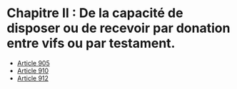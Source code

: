 # Chapitre II : De la capacité de disposer ou de recevoir par donation entre vifs ou par testament.

- [Article 905](article-905.md)
- [Article 910](article-910.md)
- [Article 912](article-912.md)

